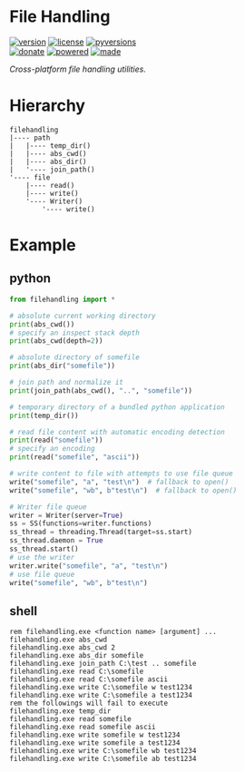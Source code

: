 # File Handling

<badges>[![version](https://img.shields.io/pypi/v/filehandling.svg)](https://pypi.org/project/filehandling/)
[![license](https://img.shields.io/pypi/l/filehandling.svg)](https://pypi.org/project/filehandling/)
[![pyversions](https://img.shields.io/pypi/pyversions/filehandling.svg)](https://pypi.org/project/filehandling/)  
[![donate](https://img.shields.io/badge/Donate-Paypal-0070ba.svg)](https://paypal.me/foxe6)
[![powered](https://img.shields.io/badge/Powered%20by-UTF8-red.svg)](https://paypal.me/foxe6)
[![made](https://img.shields.io/badge/Made%20with-PyCharm-red.svg)](https://paypal.me/foxe6)
</badges>

<i>Cross-platform file handling utilities.</i>

# Hierarchy
```
filehandling
|---- path
|   |---- temp_dir()
|   |---- abs_cwd()
|   |---- abs_dir()
|   '---- join_path()
'---- file
    |---- read()
    |---- write()
    '---- Writer()
        '---- write()
```

# Example

## python
```python
from filehandling import *

# absolute current working directory
print(abs_cwd())
# specify an inspect stack depth
print(abs_cwd(depth=2))

# absolute directory of somefile
print(abs_dir("somefile"))

# join path and normalize it
print(join_path(abs_cwd(), "..", "somefile"))

# temporary directory of a bundled python application
print(temp_dir())

# read file content with automatic encoding detection
print(read("somefile"))
# specify an encoding
print(read("somefile", "ascii"))

# write content to file with attempts to use file queue
write("somefile", "a", "test\n")  # fallback to open()
write("somefile", "wb", b"test\n")  # fallback to open()

# Writer file queue
writer = Writer(server=True)
ss = SS(functions=writer.functions)
ss_thread = threading.Thread(target=ss.start)
ss_thread.daemon = True
ss_thread.start()
# use the writer
writer.write("somefile", "a", "test\n")
# use file queue
write("somefile", "wb", b"test\n")
```

## shell
```shell script
rem filehandling.exe <function name> [argument] ...
filehandling.exe abs_cwd
filehandling.exe abs_cwd 2
filehandling.exe abs_dir somefile
filehandling.exe join_path C:\test .. somefile
filehandling.exe read C:\somefile
filehandling.exe read C:\somefile ascii
filehandling.exe write C:\somefile w test1234
filehandling.exe write C:\somefile a test1234
rem the followings will fail to execute
filehandling.exe temp_dir
filehandling.exe read somefile
filehandling.exe read somefile ascii
filehandling.exe write somefile w test1234
filehandling.exe write somefile a test1234
filehandling.exe write C:\somefile wb test1234
filehandling.exe write C:\somefile ab test1234
```